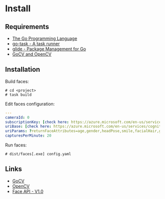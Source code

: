 # Install

## Requirements
* [The Go Programming Language](https://golang.org/dl/)
* [go-task - A task runner](https://github.com/go-task/task/releases)
* [glide - Package Management for Go](https://glide.sh)
* [GoCV and OpenCV](https://gocv.io/getting-started/)

## Installation

Build faces:
```
# cd <project>
# task build
```

Edit faces configuration:
```yaml
---
cameraId: 0
subscriptionKey: [check here: https://azure.microsoft.com/en-us/services/cognitive-services/face/]
uriBase: [check here: https://azure.microsoft.com/en-us/services/cognitive-services/face/]
uriParams: ?returnFaceAttributes=age,gender,headPose,smile,facialHair,glasses,emotion,hair,makeup,occlusion,accessories,blur,exposure,noise
capturesPerMinute: 20
```

Run faces:
```
# dist/faces[.exe] config.yaml
```

## Links
* [GoCV](https://gocv.io)
* [OpenCV](https://golang.org/dl/)
* [Face API - V1.0](https://westus.dev.cognitive.microsoft.com/docs/services/563879b61984550e40cbbe8d/operations/563879b61984550f30395236)
